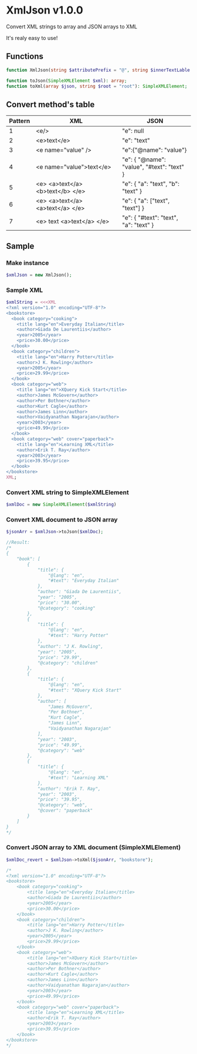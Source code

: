 # XmlJson v1.0.0

Convert XML strings to array and JSON arrays to XML

It's realy easy to use!

## Functions

```php
function XmlJson(string $attributePrefix = "@", string $innerTextLable = "#text"); // Constructor

function toJson(SimpleXMLElement $xml): array;
function toXml(array $json, string $root = "root"): SimpleXMLElement;
```

## Convert method's table

| Pattern | XML                                                                  | JSON                                       |
| ------- | -------------------------------------------------------------------- | ------------------------------------------ |
| 1       | &lt;e/&gt;                                                           | "e": null                                  |
| 2       | &lt;e&gt;text&lt;/e&gt;                                              | "e": "text"                                |
| 3       | &lt;e name="value" /&gt;                                             | "e":{"@name": "value"}                     |
| 4       | &lt;e name="value"&gt;text&lt;/e&gt;                                 | "e": { "@name": "value", "#text": "text" } |
| 5       | &lt;e&gt; &lt;a&gt;text&lt;/a&gt; &lt;b&gt;text&lt;/b&gt; &lt;/e&gt; | "e": { "a": "text", "b": "text" }          |
| 6       | &lt;e&gt; &lt;a&gt;text&lt;/a&gt; &lt;a&gt;text&lt;/a&gt; &lt;/e&gt; | "e": { "a": ["text", "text"] }             |
| 7       | &lt;e&gt; text &lt;a&gt;text&lt;/a&gt; &lt;/e&gt;                    | "e": { "#text": "text", "a": "text" }      |

## Sample

### Make instance

```php
$xmlJson = new XmlJson();
```

### Sample XML

```php
$xmlString = <<<XML
<?xml version="1.0" encoding="UTF-8"?>
<bookstore>
  <book category="cooking">
    <title lang="en">Everyday Italian</title>
    <author>Giada De Laurentiis</author>
    <year>2005</year>
    <price>30.00</price>
  </book>
  <book category="children">
    <title lang="en">Harry Potter</title>
    <author>J K. Rowling</author>
    <year>2005</year>
    <price>29.99</price>
  </book>
  <book category="web">
    <title lang="en">XQuery Kick Start</title>
    <author>James McGovern</author>
    <author>Per Bothner</author>
    <author>Kurt Cagle</author>
    <author>James Linn</author>
    <author>Vaidyanathan Nagarajan</author>
    <year>2003</year>
    <price>49.99</price>
  </book>
  <book category="web" cover="paperback">
    <title lang="en">Learning XML</title>
    <author>Erik T. Ray</author>
    <year>2003</year>
    <price>39.95</price>
  </book>
</bookstore>
XML;
```

### Convert XML string to SimpleXMLElement

```php
$xmlDoc = new SimpleXMLElement($xmlString)
```

### Convert XML document to JSON array

```php
$jsonArr = $xmlJson->toJson($xmlDoc);

//Result:
/*
{
    "book": [
        {
            "title": {
                "@lang": "en",
                "#text": "Everyday Italian"
            },
            "author": "Giada De Laurentiis",
            "year": "2005",
            "price": "30.00",
            "@category": "cooking"
        },
        {
            "title": {
                "@lang": "en",
                "#text": "Harry Potter"
            },
            "author": "J K. Rowling",
            "year": "2005",
            "price": "29.99",
            "@category": "children"
        },
        {
            "title": {
                "@lang": "en",
                "#text": "XQuery Kick Start"
            },
            "author": [
                "James McGovern",
                "Per Bothner",
                "Kurt Cagle",
                "James Linn",
                "Vaidyanathan Nagarajan"
            ],
            "year": "2003",
            "price": "49.99",
            "@category": "web"
        },
        {
            "title": {
                "@lang": "en",
                "#text": "Learning XML"
            },
            "author": "Erik T. Ray",
            "year": "2003",
            "price": "39.95",
            "@category": "web",
            "@cover": "paperback"
        }
    ]
}
*/
```

### Convert JSON array to XML document (SimpleXMLElement)

```php
$xmlDoc_revert = $xmlJson->toXml($jsonArr, "bookstore");

/*
<?xml version="1.0" encoding="UTF-8"?>
<bookstore>
    <book category="cooking">
        <title lang="en">Everyday Italian</title>
        <author>Giada De Laurentiis</author>
        <year>2005</year>
        <price>30.00</price>
    </book>
    <book category="children">
        <title lang="en">Harry Potter</title>
        <author>J K. Rowling</author>
        <year>2005</year>
        <price>29.99</price>
    </book>
    <book category="web">
        <title lang="en">XQuery Kick Start</title>
        <author>James McGovern</author>
        <author>Per Bothner</author>
        <author>Kurt Cagle</author>
        <author>James Linn</author>
        <author>Vaidyanathan Nagarajan</author>
        <year>2003</year>
        <price>49.99</price>
    </book>
    <book category="web" cover="paperback">
        <title lang="en">Learning XML</title>
        <author>Erik T. Ray</author>
        <year>2003</year>
        <price>39.95</price>
    </book>
</bookstore>
*/
```
